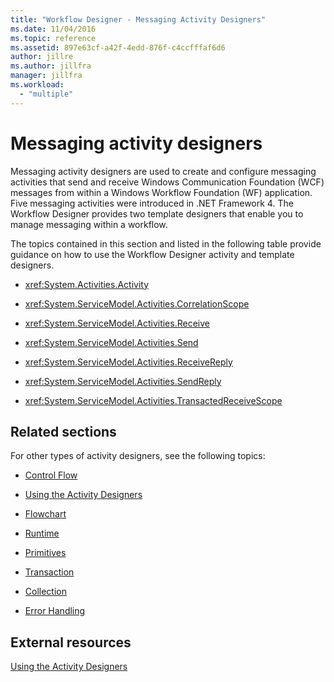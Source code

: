 ```yaml
---
title: "Workflow Designer - Messaging Activity Designers"
ms.date: 11/04/2016
ms.topic: reference
ms.assetid: 897e63cf-a42f-4edd-876f-c4ccfffaf6d6
author: jillre
ms.author: jillfra
manager: jillfra
ms.workload:
  - "multiple"
---
```

# Messaging activity designers

Messaging activity designers are used to create and configure messaging activities that send and receive Windows Communication Foundation (WCF) messages from within a Windows Workflow Foundation (WF) application. Five messaging activities were introduced in .NET Framework 4. The Workflow Designer provides two template designers that enable you to manage messaging within a workflow.

The topics contained in this section and listed in the following table provide guidance on how to use the Workflow Designer activity and template designers.

- <xref:System.Activities.Activity>

- <xref:System.ServiceModel.Activities.CorrelationScope>

- <xref:System.ServiceModel.Activities.Receive>

- <xref:System.ServiceModel.Activities.Send>

- <xref:System.ServiceModel.Activities.ReceiveReply>

- <xref:System.ServiceModel.Activities.SendReply>

- <xref:System.ServiceModel.Activities.TransactedReceiveScope>

## Related sections

For other types of activity designers, see the following topics:

- [Control Flow](../workflow-designer/control-flow-activity-designers.md)

- [Using the Activity Designers](/visualstudio/workflow-designer/control-flow-activity-designers)

- [Flowchart](../workflow-designer/flowchart-activity-designers.md)

- [Runtime](../workflow-designer/runtime-activity-designers.md)

- [Primitives](../workflow-designer/primitives-activity-designers.md)

- [Transaction](../workflow-designer/transaction-activity-designers.md)

- [Collection](../workflow-designer/collection-activity-designers.md)

- [Error Handling](../workflow-designer/error-handling-activity-designers.md)

## External resources

[Using the Activity Designers](/visualstudio/workflow-designer/control-flow-activity-designers)